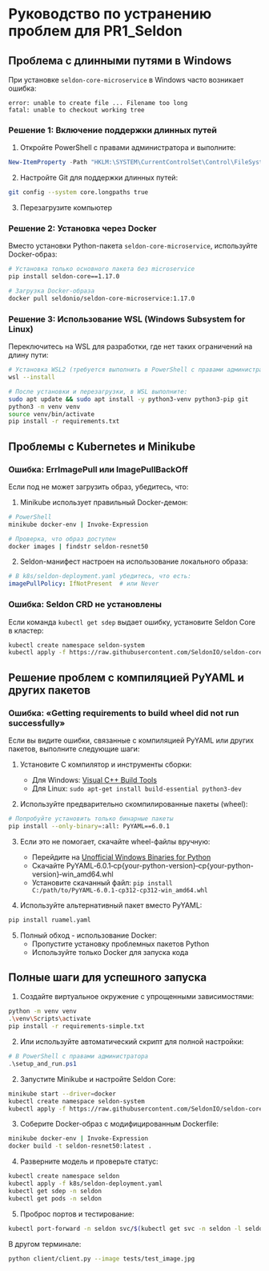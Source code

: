 # Руководство по устранению проблем для PR1_Seldon

## Проблема с длинными путями в Windows

При установке `seldon-core-microservice` в Windows часто возникает ошибка:

```
error: unable to create file ... Filename too long
fatal: unable to checkout working tree
```

### Решение 1: Включение поддержки длинных путей

1. Откройте PowerShell с правами администратора и выполните:

```powershell
New-ItemProperty -Path "HKLM:\SYSTEM\CurrentControlSet\Control\FileSystem" -Name "LongPathsEnabled" -Value 1 -PropertyType DWORD -Force
```

2. Настройте Git для поддержки длинных путей:

```bash
git config --system core.longpaths true
```

3. Перезагрузите компьютер

### Решение 2: Установка через Docker

Вместо установки Python-пакета `seldon-core-microservice`, используйте Docker-образ:

```bash
# Установка только основного пакета без microservice
pip install seldon-core==1.17.0

# Загрузка Docker-образа
docker pull seldonio/seldon-core-microservice:1.17.0
```

### Решение 3: Использование WSL (Windows Subsystem for Linux)

Переключитесь на WSL для разработки, где нет таких ограничений на длину пути:

```bash
# Установка WSL2 (требуется выполнить в PowerShell с правами администратора)
wsl --install

# После установки и перезагрузки, в WSL выполните:
sudo apt update && sudo apt install -y python3-venv python3-pip git
python3 -m venv venv
source venv/bin/activate
pip install -r requirements.txt
```

## Проблемы с Kubernetes и Minikube

### Ошибка: ErrImagePull или ImagePullBackOff

Если под не может загрузить образ, убедитесь, что:

1. Minikube использует правильный Docker-демон:

```bash
# PowerShell
minikube docker-env | Invoke-Expression

# Проверка, что образ доступен
docker images | findstr seldon-resnet50
```

2. Seldon-манифест настроен на использование локального образа:

```yaml
# В k8s/seldon-deployment.yaml убедитесь, что есть:
imagePullPolicy: IfNotPresent  # или Never
```

### Ошибка: Seldon CRD не установлены

Если команда `kubectl get sdep` выдает ошибку, установите Seldon Core в кластер:

```bash
kubectl create namespace seldon-system
kubectl apply -f https://raw.githubusercontent.com/SeldonIO/seldon-core/v1.17.0/operator/manifests/seldon-core-operator/seldon-core-operator.yaml
```

## Решение проблем с компиляцией PyYAML и других пакетов

### Ошибка: «Getting requirements to build wheel did not run successfully»

Если вы видите ошибки, связанные с компиляцией PyYAML или других пакетов, выполните следующие шаги:

1. Установите C компилятор и инструменты сборки:
   - Для Windows: [Visual C++ Build Tools](https://visualstudio.microsoft.com/visual-cpp-build-tools/)
   - Для Linux: `sudo apt-get install build-essential python3-dev`

2. Используйте предварительно скомпилированные пакеты (wheel):

```bash
# Попробуйте установить только бинарные пакеты
pip install --only-binary=:all: PyYAML==6.0.1
```

3. Если это не помогает, скачайте wheel-файлы вручную:
   - Перейдите на [Unofficial Windows Binaries for Python](https://www.lfd.uci.edu/~gohlke/pythonlibs/)
   - Скачайте PyYAML‑6.0.1‑cp{your-python-version}‑cp{your-python-version}‑win_amd64.whl
   - Установите скачанный файл: `pip install C:/path/to/PyYAML‑6.0.1‑cp312‑cp312‑win_amd64.whl`

4. Используйте альтернативный пакет вместо PyYAML:

```bash
pip install ruamel.yaml
```

5. Полный обход - использование Docker:
   - Пропустите установку проблемных пакетов Python
   - Используйте только Docker для запуска кода

## Полные шаги для успешного запуска

1. Создайте виртуальное окружение с упрощенными зависимостями:

```bash
python -m venv venv
.\venv\Scripts\activate
pip install -r requirements-simple.txt
```

2. Или используйте автоматический скрипт для полной настройки:

```powershell
# В PowerShell с правами администратора
.\setup_and_run.ps1
```

2. Запустите Minikube и настройте Seldon Core:

```bash
minikube start --driver=docker
kubectl create namespace seldon-system
kubectl apply -f https://raw.githubusercontent.com/SeldonIO/seldon-core/v1.17.0/operator/manifests/seldon-core-operator/seldon-core-operator.yaml
```

3. Соберите Docker-образ с модифицированным Dockerfile:

```bash
minikube docker-env | Invoke-Expression
docker build -t seldon-resnet50:latest .
```

4. Разверните модель и проверьте статус:

```bash
kubectl create namespace seldon
kubectl apply -f k8s/seldon-deployment.yaml
kubectl get sdep -n seldon
kubectl get pods -n seldon
```

5. Проброс портов и тестирование:

```bash
kubectl port-forward -n seldon svc/$(kubectl get svc -n seldon -l seldon-app=resnet50-classifier -o jsonpath='{.items[0].metadata.name}') 8003:8000
```

В другом терминале:

```bash
python client/client.py --image tests/test_image.jpg
```
